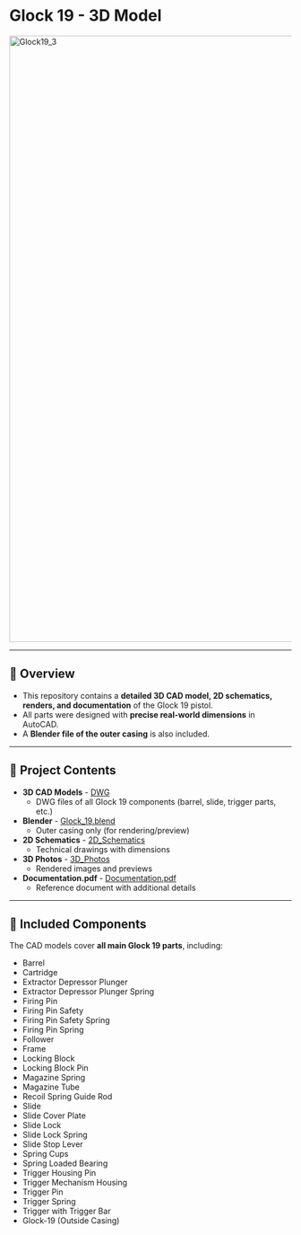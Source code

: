 # **Glock 19 - 3D Model**
<img width="1920" height="1080" alt="Glock19_3" src="https://github.com/user-attachments/assets/40b965cf-949c-4d5d-b1a0-d326010e7c53" />

---

## 📖 Overview
- This repository contains a **detailed 3D CAD model, 2D schematics, renders, and documentation** of the Glock 19 pistol.  
- All parts were designed with **precise real-world dimensions** in AutoCAD.  
- A **Blender file of the outer casing** is also included.

---

## 📂 Project Contents
- **3D CAD Models** - [DWG](./DWG)   
  - DWG files of all Glock 19 components (barrel, slide, trigger parts, etc.)  
- **Blender** - [Glock_19.blend](./Blender/3D-model/Glock_19.blend)
  - Outer casing only (for rendering/preview)  
- **2D Schematics** - [2D_Schematics](./2D_Schematics)
  - Technical drawings with dimensions  
- **3D Photos** - [3D_Photos](./3D_Photos)
  - Rendered images and previews  
- **Documentation.pdf** - [Documentation.pdf](./Documentation.pdf) 
  - Reference document with additional details
    
---

## 🔧 Included Components
The CAD models cover **all main Glock 19 parts**, including:

- Barrel
- Cartridge
- Extractor Depressor Plunger
- Extractor Depressor Plunger Spring
- Firing Pin
- Firing Pin Safety
- Firing Pin Safety Spring
- Firing Pin Spring
- Follower
- Frame
- Locking Block
- Locking Block Pin
- Magazine Spring
- Magazine Tube
- Recoil Spring Guide Rod
- Slide
- Slide Cover Plate
- Slide Lock
- Slide Lock Spring
- Slide Stop Lever
- Spring Cups
- Spring Loaded Bearing
- Trigger Housing Pin
- Trigger Mechanism Housing
- Trigger Pin
- Trigger Spring
- Trigger with Trigger Bar
- Glock-19 (Outside Casing)
